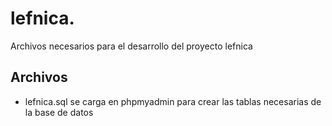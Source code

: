 # lefnica.
Archivos necesarios para el desarrollo del proyecto lefnica

## Archivos

- lefnica.sql se carga en phpmyadmin para crear las tablas necesarias de la base de datos
